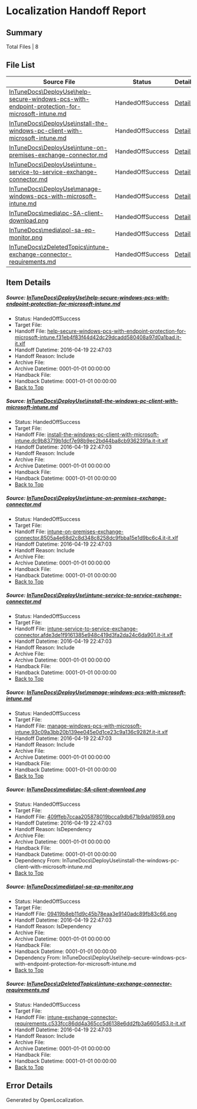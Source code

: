 # <a name='report-top'></a> Localization Handoff Report

## Summary
 Total Files | 8

## File List
 Source File | Status | Details 
 ----------- | ------ | ------- 
 [InTuneDocs\DeployUse\help-secure-windows-pcs-with-endpoint-protection-for-microsoft-intune.md](https://github.com/Microsoft/IntuneDocs-pr/blob/e8de87c0ee2e2aee4f56d599b1742139f453848b/InTuneDocs/DeployUse/help-secure-windows-pcs-with-endpoint-protection-for-microsoft-intune.md) | HandedOffSuccess | [Details](#d5d8efe8949ad03dcd833567ef5fe52435e16e0061)
 [InTuneDocs\DeployUse\install-the-windows-pc-client-with-microsoft-intune.md](https://github.com/Microsoft/IntuneDocs-pr/blob/e8de87c0ee2e2aee4f56d599b1742139f453848b/InTuneDocs/DeployUse/install-the-windows-pc-client-with-microsoft-intune.md) | HandedOffSuccess | [Details](#ad8df5727333cb458fc548c4d0e3308478e115ad65)
 [InTuneDocs\DeployUse\intune-on-premises-exchange-connector.md](https://github.com/Microsoft/IntuneDocs-pr/blob/e8de87c0ee2e2aee4f56d599b1742139f453848b/InTuneDocs/DeployUse/intune-on-premises-exchange-connector.md) | HandedOffSuccess | [Details](#918243f549e2ff5a8b7d793bd718a21f0e0a85a067)
 [InTuneDocs\DeployUse\intune-service-to-service-exchange-connector.md](https://github.com/Microsoft/IntuneDocs-pr/blob/e8de87c0ee2e2aee4f56d599b1742139f453848b/InTuneDocs/DeployUse/intune-service-to-service-exchange-connector.md) | HandedOffSuccess | [Details](#90d4dbedfac3cb0bb630e390804a883f2b4d5edf68)
 [InTuneDocs\DeployUse\manage-windows-pcs-with-microsoft-intune.md](https://github.com/Microsoft/IntuneDocs-pr/blob/e8de87c0ee2e2aee4f56d599b1742139f453848b/InTuneDocs/DeployUse/manage-windows-pcs-with-microsoft-intune.md) | HandedOffSuccess | [Details](#41269f6ae5abf3916d49c623728026284f247b2a90)
 [InTuneDocs\media\pc-SA-client-download.png](https://github.com/Microsoft/IntuneDocs-pr/blob/e8de87c0ee2e2aee4f56d599b1742139f453848b/InTuneDocs/media/pc-SA-client-download.png) | HandedOffSuccess | [Details](#409ffeb7ccaa205878019bcca9db671b9da198591028)
 [InTuneDocs\media\pol-sa-ep-monitor.png](https://github.com/Microsoft/IntuneDocs-pr/blob/e8de87c0ee2e2aee4f56d599b1742139f453848b/InTuneDocs/media/pol-sa-ep-monitor.png) | HandedOffSuccess | [Details](#09419b8eb11d9c45b78eaa3e9140adc89fb83c661031)
 [InTuneDocs\zDeletedTopics\intune-exchange-connector-requirements.md](https://github.com/Microsoft/IntuneDocs-pr/blob/e8de87c0ee2e2aee4f56d599b1742139f453848b/InTuneDocs/zDeletedTopics/intune-exchange-connector-requirements.md) | HandedOffSuccess | [Details](#922dbb06e22d4b5ffb4524e5f157504077eb14e01451)

## Item Details
##### <a name='d5d8efe8949ad03dcd833567ef5fe52435e16e0061'></a> Source: [InTuneDocs\DeployUse\help-secure-windows-pcs-with-endpoint-protection-for-microsoft-intune.md](https://github.com/Microsoft/IntuneDocs-pr/blob/e8de87c0ee2e2aee4f56d599b1742139f453848b/InTuneDocs/DeployUse/help-secure-windows-pcs-with-endpoint-protection-for-microsoft-intune.md)
* Status: HandedOffSuccess
* Target File: 
* Handoff File: [help-secure-windows-pcs-with-endpoint-protection-for-microsoft-intune.f31eb4f83f44d42dc29dcadd580408a97d0a1bad.it-it.xlf](https://github.com/Microsoft/EM.handoff/blob/a7ebd97e5b8f5028d9acc1e2f5124ad486015b14/ol-handoff/Microsoft/IntuneDocs-pr.it-it/master/help-secure-windows-pcs-with-endpoint-protection-for-microsoft-intune.f31eb4f83f44d42dc29dcadd580408a97d0a1bad.it-it.xlf)
* Handoff Datetime: 2016-04-19 22:47:03
* Handoff Reason: Include
* Archive File: 
* Archive Datetime: 0001-01-01 00:00:00
* Handback File: 
* Handback Datetime: 0001-01-01 00:00:00
* [Back to Top](#report-top)

##### <a name='ad8df5727333cb458fc548c4d0e3308478e115ad65'></a> Source: [InTuneDocs\DeployUse\install-the-windows-pc-client-with-microsoft-intune.md](https://github.com/Microsoft/IntuneDocs-pr/blob/e8de87c0ee2e2aee4f56d599b1742139f453848b/InTuneDocs/DeployUse/install-the-windows-pc-client-with-microsoft-intune.md)
* Status: HandedOffSuccess
* Target File: 
* Handoff File: [install-the-windows-pc-client-with-microsoft-intune.dc9b83719b1dcf7e98b9ec2bd44ba8cb9362391a.it-it.xlf](https://github.com/Microsoft/EM.handoff/blob/a7ebd97e5b8f5028d9acc1e2f5124ad486015b14/ol-handoff/Microsoft/IntuneDocs-pr.it-it/master/install-the-windows-pc-client-with-microsoft-intune.dc9b83719b1dcf7e98b9ec2bd44ba8cb9362391a.it-it.xlf)
* Handoff Datetime: 2016-04-19 22:47:03
* Handoff Reason: Include
* Archive File: 
* Archive Datetime: 0001-01-01 00:00:00
* Handback File: 
* Handback Datetime: 0001-01-01 00:00:00
* [Back to Top](#report-top)

##### <a name='918243f549e2ff5a8b7d793bd718a21f0e0a85a067'></a> Source: [InTuneDocs\DeployUse\intune-on-premises-exchange-connector.md](https://github.com/Microsoft/IntuneDocs-pr/blob/e8de87c0ee2e2aee4f56d599b1742139f453848b/InTuneDocs/DeployUse/intune-on-premises-exchange-connector.md)
* Status: HandedOffSuccess
* Target File: 
* Handoff File: [intune-on-premises-exchange-connector.8505a4e68d2c8d348c8258dc9fbba15e1d9bc6c4.it-it.xlf](https://github.com/Microsoft/EM.handoff/blob/a7ebd97e5b8f5028d9acc1e2f5124ad486015b14/ol-handoff/Microsoft/IntuneDocs-pr.it-it/master/intune-on-premises-exchange-connector.8505a4e68d2c8d348c8258dc9fbba15e1d9bc6c4.it-it.xlf)
* Handoff Datetime: 2016-04-19 22:47:03
* Handoff Reason: Include
* Archive File: 
* Archive Datetime: 0001-01-01 00:00:00
* Handback File: 
* Handback Datetime: 0001-01-01 00:00:00
* [Back to Top](#report-top)

##### <a name='90d4dbedfac3cb0bb630e390804a883f2b4d5edf68'></a> Source: [InTuneDocs\DeployUse\intune-service-to-service-exchange-connector.md](https://github.com/Microsoft/IntuneDocs-pr/blob/e8de87c0ee2e2aee4f56d599b1742139f453848b/InTuneDocs/DeployUse/intune-service-to-service-exchange-connector.md)
* Status: HandedOffSuccess
* Target File: 
* Handoff File: [intune-service-to-service-exchange-connector.afde3de1f9161385e948c419d3fa2da24c6da901.it-it.xlf](https://github.com/Microsoft/EM.handoff/blob/a7ebd97e5b8f5028d9acc1e2f5124ad486015b14/ol-handoff/Microsoft/IntuneDocs-pr.it-it/master/intune-service-to-service-exchange-connector.afde3de1f9161385e948c419d3fa2da24c6da901.it-it.xlf)
* Handoff Datetime: 2016-04-19 22:47:03
* Handoff Reason: Include
* Archive File: 
* Archive Datetime: 0001-01-01 00:00:00
* Handback File: 
* Handback Datetime: 0001-01-01 00:00:00
* [Back to Top](#report-top)

##### <a name='41269f6ae5abf3916d49c623728026284f247b2a90'></a> Source: [InTuneDocs\DeployUse\manage-windows-pcs-with-microsoft-intune.md](https://github.com/Microsoft/IntuneDocs-pr/blob/e8de87c0ee2e2aee4f56d599b1742139f453848b/InTuneDocs/DeployUse/manage-windows-pcs-with-microsoft-intune.md)
* Status: HandedOffSuccess
* Target File: 
* Handoff File: [manage-windows-pcs-with-microsoft-intune.93c09a3bb20b139ee045e0d1ce23c9a136c9282f.it-it.xlf](https://github.com/Microsoft/EM.handoff/blob/a7ebd97e5b8f5028d9acc1e2f5124ad486015b14/ol-handoff/Microsoft/IntuneDocs-pr.it-it/master/manage-windows-pcs-with-microsoft-intune.93c09a3bb20b139ee045e0d1ce23c9a136c9282f.it-it.xlf)
* Handoff Datetime: 2016-04-19 22:47:03
* Handoff Reason: Include
* Archive File: 
* Archive Datetime: 0001-01-01 00:00:00
* Handback File: 
* Handback Datetime: 0001-01-01 00:00:00
* [Back to Top](#report-top)

##### <a name='409ffeb7ccaa205878019bcca9db671b9da198591028'></a> Source: [InTuneDocs\media\pc-SA-client-download.png](https://github.com/Microsoft/IntuneDocs-pr/blob/e8de87c0ee2e2aee4f56d599b1742139f453848b/InTuneDocs/media/pc-SA-client-download.png)
* Status: HandedOffSuccess
* Target File: 
* Handoff File: [409ffeb7ccaa205878019bcca9db671b9da19859.png](https://github.com/Microsoft/EM.handoff/blob/a7ebd97e5b8f5028d9acc1e2f5124ad486015b14/ol-handoff/Microsoft/IntuneDocs-pr.it-it/master/409ffeb7ccaa205878019bcca9db671b9da19859.png)
* Handoff Datetime: 2016-04-19 22:47:03
* Handoff Reason: IsDependency
* Archive File: 
* Archive Datetime: 0001-01-01 00:00:00
* Handback File: 
* Handback Datetime: 0001-01-01 00:00:00
* Dependency From: InTuneDocs\DeployUse\install-the-windows-pc-client-with-microsoft-intune.md
* [Back to Top](#report-top)

##### <a name='09419b8eb11d9c45b78eaa3e9140adc89fb83c661031'></a> Source: [InTuneDocs\media\pol-sa-ep-monitor.png](https://github.com/Microsoft/IntuneDocs-pr/blob/e8de87c0ee2e2aee4f56d599b1742139f453848b/InTuneDocs/media/pol-sa-ep-monitor.png)
* Status: HandedOffSuccess
* Target File: 
* Handoff File: [09419b8eb11d9c45b78eaa3e9140adc89fb83c66.png](https://github.com/Microsoft/EM.handoff/blob/a7ebd97e5b8f5028d9acc1e2f5124ad486015b14/ol-handoff/Microsoft/IntuneDocs-pr.it-it/master/09419b8eb11d9c45b78eaa3e9140adc89fb83c66.png)
* Handoff Datetime: 2016-04-19 22:47:03
* Handoff Reason: IsDependency
* Archive File: 
* Archive Datetime: 0001-01-01 00:00:00
* Handback File: 
* Handback Datetime: 0001-01-01 00:00:00
* Dependency From: InTuneDocs\DeployUse\help-secure-windows-pcs-with-endpoint-protection-for-microsoft-intune.md
* [Back to Top](#report-top)

##### <a name='922dbb06e22d4b5ffb4524e5f157504077eb14e01451'></a> Source: [InTuneDocs\zDeletedTopics\intune-exchange-connector-requirements.md](https://github.com/Microsoft/IntuneDocs-pr/blob/e8de87c0ee2e2aee4f56d599b1742139f453848b/InTuneDocs/zDeletedTopics/intune-exchange-connector-requirements.md)
* Status: HandedOffSuccess
* Target File: 
* Handoff File: [intune-exchange-connector-requirements.c533fcc86dd4a365cc5d6138e6dd2fb3a6605d53.it-it.xlf](https://github.com/Microsoft/EM.handoff/blob/a7ebd97e5b8f5028d9acc1e2f5124ad486015b14/ol-handoff/Microsoft/IntuneDocs-pr.it-it/master/intune-exchange-connector-requirements.c533fcc86dd4a365cc5d6138e6dd2fb3a6605d53.it-it.xlf)
* Handoff Datetime: 2016-04-19 22:47:03
* Handoff Reason: Include
* Archive File: 
* Archive Datetime: 0001-01-01 00:00:00
* Handback File: 
* Handback Datetime: 0001-01-01 00:00:00
* [Back to Top](#report-top)


## Error Details

Generated by OpenLocalization.
